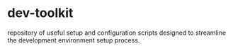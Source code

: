 # dev-toolkit
repository of useful setup and configuration scripts designed to streamline the development environment setup process.

